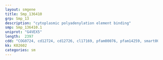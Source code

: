 ```yaml
---
layout: smgene
title: Smp_136410
grp: Smp_13
description: "cytoplasmic polyadenylation element binding"
smp: Smp_136410.1
uniprot: "G4VEX5"
length:  2397
cdd: "COG0724, cd12724, cd12726, cl17169, pfam00076, pfam14259, smart00360"
kk: K02602
categories: sm
---
```

